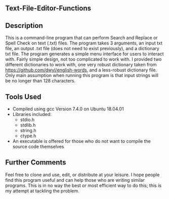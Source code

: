 ## Text-File-Editor-Functions

## Description 
This is a command-line program that can perform Search and Replace or Spell Check on text (.txt) files. The program takes 3 arguments, an input txt file, an output .txt file (does not need to exist previously), and a dictionary txt file. The program generates a simple menu interface for users to interact with. Fairly simple design, not too complicated to work with. I provided two different dictionaries to work with, one very robust dictionary taken from https://github.com/dwyl/english-words, and a less-robust dictionary file. Only main assumption when running this program is that input strings will be no longer than 128 characters.

## Tools Used
  * Compiled using gcc Version 7.4.0 on Ubuntu 18.04.01
  * Libraries included:
    * stdio.h
    * stdlib.h
    * string.h
    * ctype.h
  * An executable is offered for those who do not want to compile the source code themselves

## Further Comments
Feel free to clone and use, edit, or distribute at your leisure. I hope people find this program
useful and can help those who are writing similar programs. This is in no way the best or most efficient
way to do this; this is my attempt at tackling the problem.
